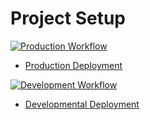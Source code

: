 # Project Setup

[![Production Workflow](https://github.com/pm42/project3-song-list/actions/workflows/prod.yml/badge.svg)](https://github.com/pm42/project3-song-list/actions/workflows/prod.yml)

* [Production Deployment](https://pm42-song-prd.herokuapp.com/)


[![Development Workflow](https://github.com/pm42/project3-song-list/actions/workflows/dev.yml/badge.svg)](https://github.com/pm42/project3-song-list/actions/workflows/dev.yml)

* [Developmental Deployment](https://pm42-song-dev.herokuapp.com/)

